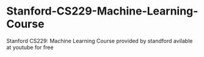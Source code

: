 # Stanford-CS229-Machine-Learning-Course
Stanford CS229: Machine Learning Course provided by standford avilable at youtube for free 
